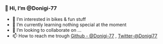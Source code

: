 ### 👋 Hi, I’m @Donigi-77

- 👀 I’m interested in bikes & fun stuff
- 🌱 I’m currently learning nothing special at the moment
- 💞️ I’m looking to collaborate on ...
- 📫 How to reach me trough  [Github - @Donigi-77](https://github.com/Donigi-77) ,  [Twitter-@Donigi77](https://twitter.com/@Donigi77)


<img srce="https://github-readme-stats.vercel.app/api?username=Donigi-77&&show_icons=true&title_color=ffffff&icon_color=bb2acf&text_color=daf7dc&bg_color=151515">

<!---
Donigi-77/Donigi-77 is a ✨ special ✨ repository because its `README.md` (this file) appears on your GitHub profile.
You can click the Preview link to take a look at your changes.
--->
